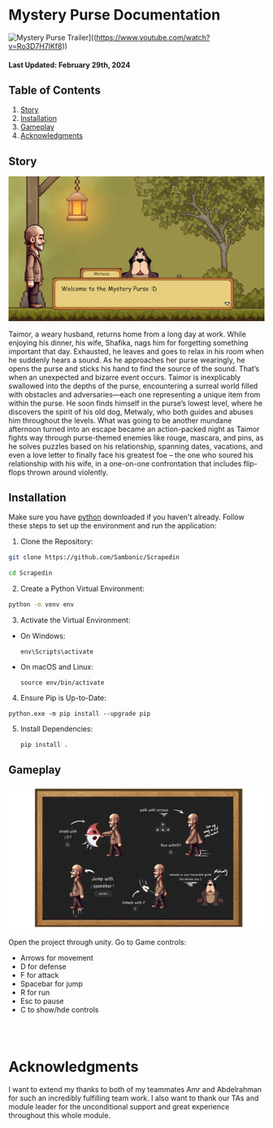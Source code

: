 # Mystery Purse Documentation

![Mystery Purse Trailer](https://img.youtube.com/vi/Ro3D7H7lKf8/0.jpg)]((https://www.youtube.com/watch?v=Ro3D7H7lKf8))


#### Last Updated: February 29th, 2024
## Table of Contents

1. [Story](#story)
2. [Installation](#installation)
3. [Gameplay](#gameplay)
4. [Acknowledgments](#acknowledgments)

<a name="story"></a>
## Story 

![Mystery Purse Screenshot](miscellaneous/images/mysterpurse_welcome.png)

Taimor, a weary husband, returns home from a long day at work. While enjoying his dinner, his wife, Shafika, nags him for forgetting something important that day. Exhausted, he leaves and goes to relax in his room when he suddenly hears a sound. As he approaches her purse wearingly, he opens the purse and sticks his hand to find the source of the sound. That’s when an unexpected and bizarre event occurs. Taimor is inexplicably swallowed into the depths of the purse, encountering a surreal world filled with obstacles and adversaries—each one representing a unique item from within the purse. He soon finds himself in the purse’s lowest level, where he discovers the spirit of his old dog, Metwaly, who both guides and abuses him throughout the levels.
What was going to be another mundane afternoon turned into an escape became an action-packed night as Taimor fights way through purse-themed enemies like rouge, mascara, and pins, as he solves puzzles based on his relationship, spanning dates, vacations, and even a love letter to finally face his greatest foe – the one who soured his relationship with his wife, in a one-on-one confrontation that includes flip-flops thrown around violently.



<a name="installation"></a>
## Installation

Make sure you have [python](https://www.python.org/downloads/) downloaded if you haven't already.
Follow these steps to set up the environment and run the application:

1. Clone the Repository:
   
```bash
git clone https://github.com/Sambonic/Scrapedin
```

```bash
cd Scrapedin
```

2. Create a Python Virtual Environment:
```bash
python -m venv env
```

3. Activate the Virtual Environment:
- On Windows:
  ```
  env\Scripts\activate
  ```

- On macOS and Linux:
  ```
  source env/bin/activate
  ```
4. Ensure Pip is Up-to-Date:
  ```
  python.exe -m pip install --upgrade pip
  ```
5. Install Dependencies:

   ```bash
   pip install .
   ```


<a name="gameplay"></a>
## Gameplay

![Mystery Purse Controls](miscellaneous/images/gameplay.png)

Open the project through unity.
Go to 
Game controls:
- Arrows for movement
- D for defense
- F for attack
- Spacebar for jump
- R for run
- Esc to pause
- C to show/hde controls


<br></br>
<a name="acknowledgments"></a>
# Acknowledgments
I want to extend my thanks to both of my teammates Amr and Abdelrahman for such an incredibly fulfilling team work. I also want to thank our TAs and module leader for the unconditional support and great experience throughout this whole module.


